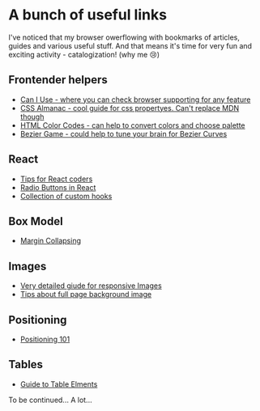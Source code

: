 # A bunch of useful links

I've noticed that my browser owerflowing with bookmarks of articles, guides and various useful stuff. And that means it's time for very fun and exciting activity - catalogization! (why me :cry:)

## Frontender helpers

- [Can I Use - where you can check browser supporting for any feature](https://caniuse.com/)
- [CSS Almanac - cool guide for css propertyes. Can't replace MDN though](https://css-tricks.com/almanac/)
- [HTML Color Codes - can help to convert colors and choose palette](https://htmlcolorcodes.com/)
- [Bezier Game - could help to tune your brain for Bezier Curves](https://bezier.method.ac/)

## React

- [Tips for React coders](https://www.freecodecamp.org/news/best-practices-for-react/)
- [Radio Buttons in React](https://react.tips/radio-buttons-in-react-16/)
- [Collection of custom hooks](https://usehooks.com/)

## Box Model

- [Margin Collapsing](https://css-tricks.com/what-you-should-know-about-collapsing-margins/)

## Images

- [Very detailed giude for responsive Images](https://css-tricks.com/a-guide-to-the-responsive-images-syntax-in-html)
- [Tips about full page background image](https://css-tricks.com/perfect-full-page-background-image/)

## Positioning

- [Positioning 101](https://www.freecodecamp.org/news/how-to-use-the-position-property-in-css-to-align-elements-d8f49c403a26)

## Tables

- [Guide to Table Elments](https://css-tricks.com/complete-guide-table-element/)

To be continued... A lot...
